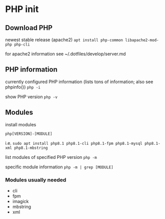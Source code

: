 # PHP init
## Download PHP
newest stable release (apache2)
```apt install php-common libapache2-mod-php php-cli```

for apache2 information see ~/.dotfiles/develop/server.md

## PHP information
currently configured PHP information (lists tons of information; also see phpinfo())
```php -i```

show PHP version
```php -v```

## Modules
install modules
```
php[VERSION]-[MODULE]
```
i.e.
```sudo apt install php8.1 php8.1-cli php8.1-fpm php8.1-mysql php8.1-xml php8.1-mbstring```

list modules of specified PHP version
```php -m```

specific module information
```php -m | grep [MODULE]```

### Modules usually needed
- cli
- fpm
- imagick
- mbstring
- xml

